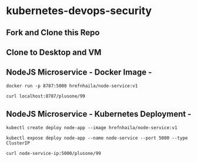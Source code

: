 # kubernetes-devops-security

## Fork and Clone this Repo

## Clone to Desktop and VM

## NodeJS Microservice - Docker Image -
`docker run -p 8787:5000 hrefnhaila/node-service:v1`

`curl localhost:8787/plusone/99`
 
## NodeJS Microservice - Kubernetes Deployment -
`kubectl create deploy node-app --image hrefnhaila/node-service:v1`

`kubectl expose deploy node-app --name node-service --port 5000 --type ClusterIP`

`curl node-service-ip:5000/plusone/99`
